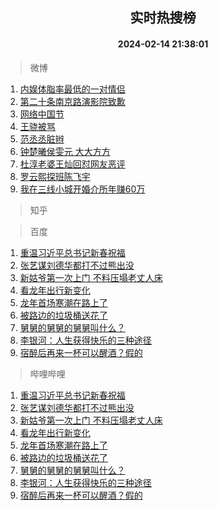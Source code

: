 <div align="center"><h2>实时热搜榜</h2><h4>2024-02-14 21:38:01</h4></div>

> 微博  

1. [内娱体脂率最低的一对情侣](https://s.weibo.com/weibo?q=%23%E5%86%85%E5%A8%B1%E4%BD%93%E8%84%82%E7%8E%87%E6%9C%80%E4%BD%8E%E7%9A%84%E4%B8%80%E5%AF%B9%E6%83%85%E4%BE%A3%23&t=31&band_rank=1&Refer=top)<br />
2. [第二十条南京路演影院致歉](https://s.weibo.com/weibo?q=%23%E7%AC%AC%E4%BA%8C%E5%8D%81%E6%9D%A1%E5%8D%97%E4%BA%AC%E8%B7%AF%E6%BC%94%E5%BD%B1%E9%99%A2%E8%87%B4%E6%AD%89%23&t=31&band_rank=2&Refer=top)<br />
3. [网络中国节](https://s.weibo.com/weibo?q=%23%E7%BD%91%E7%BB%9C%E4%B8%AD%E5%9B%BD%E8%8A%82%23&t=31&band_rank=3&Refer=top)<br />
4. [王骁被骂](https://s.weibo.com/weibo?q=%E7%8E%8B%E9%AA%81%E8%A2%AB%E9%AA%82&t=31&band_rank=4&Refer=top)<br />
5. [范丞丞脏辫](https://s.weibo.com/weibo?q=%E8%8C%83%E4%B8%9E%E4%B8%9E%E8%84%8F%E8%BE%AB&t=31&band_rank=5&Refer=top)<br />
6. [钟楚曦侯雯元 大大方方](https://s.weibo.com/weibo?q=%E9%92%9F%E6%A5%9A%E6%9B%A6%E4%BE%AF%E9%9B%AF%E5%85%83%20%E5%A4%A7%E5%A4%A7%E6%96%B9%E6%96%B9&t=31&band_rank=6&Refer=top)<br />
7. [杜淳老婆王灿回怼网友恶评](https://s.weibo.com/weibo?q=%23%E6%9D%9C%E6%B7%B3%E8%80%81%E5%A9%86%E7%8E%8B%E7%81%BF%E5%9B%9E%E6%80%BC%E7%BD%91%E5%8F%8B%E6%81%B6%E8%AF%84%23&t=31&band_rank=7&Refer=top)<br />
8. [罗云熙探班陈飞宇](https://s.weibo.com/weibo?q=%23%E7%BD%97%E4%BA%91%E7%86%99%E6%8E%A2%E7%8F%AD%E9%99%88%E9%A3%9E%E5%AE%87%23&t=31&band_rank=8&Refer=top)<br />
9. [我在三线小城开婚介所年赚60万](https://s.weibo.com/weibo?q=%23%E6%88%91%E5%9C%A8%E4%B8%89%E7%BA%BF%E5%B0%8F%E5%9F%8E%E5%BC%80%E5%A9%9A%E4%BB%8B%E6%89%80%E5%B9%B4%E8%B5%9A60%E4%B8%87%23&t=31&band_rank=9&Refer=top)<br />

> 知乎  


> 百度  

1. [重温习近平总书记新春祝福](https://www.baidu.com/s?wd=%E9%87%8D%E6%B8%A9%E4%B9%A0%E8%BF%91%E5%B9%B3%E6%80%BB%E4%B9%A6%E8%AE%B0%E6%96%B0%E6%98%A5%E7%A5%9D%E7%A6%8F&sa=fyb_news&rsv_dl=fyb_news)<br />
2. [张艺谋刘德华都打不过熊出没](https://www.baidu.com/s?wd=%E5%BC%A0%E8%89%BA%E8%B0%8B%E5%88%98%E5%BE%B7%E5%8D%8E%E9%83%BD%E6%89%93%E4%B8%8D%E8%BF%87%E7%86%8A%E5%87%BA%E6%B2%A1&sa=fyb_news&rsv_dl=fyb_news)<br />
3. [新姑爷第一次上门 不料压塌老丈人床](https://www.baidu.com/s?wd=%E6%96%B0%E5%A7%91%E7%88%B7%E7%AC%AC%E4%B8%80%E6%AC%A1%E4%B8%8A%E9%97%A8+%E4%B8%8D%E6%96%99%E5%8E%8B%E5%A1%8C%E8%80%81%E4%B8%88%E4%BA%BA%E5%BA%8A&sa=fyb_news&rsv_dl=fyb_news)<br />
4. [看龙年出行新变化](https://www.baidu.com/s?wd=%E7%9C%8B%E9%BE%99%E5%B9%B4%E5%87%BA%E8%A1%8C%E6%96%B0%E5%8F%98%E5%8C%96&sa=fyb_news&rsv_dl=fyb_news)<br />
5. [龙年首场寒潮在路上了](https://www.baidu.com/s?wd=%E9%BE%99%E5%B9%B4%E9%A6%96%E5%9C%BA%E5%AF%92%E6%BD%AE%E5%9C%A8%E8%B7%AF%E4%B8%8A%E4%BA%86&sa=fyb_news&rsv_dl=fyb_news)<br />
6. [被路边的垃圾桶送花了](https://www.baidu.com/s?wd=%E8%A2%AB%E8%B7%AF%E8%BE%B9%E7%9A%84%E5%9E%83%E5%9C%BE%E6%A1%B6%E9%80%81%E8%8A%B1%E4%BA%86&sa=fyb_news&rsv_dl=fyb_news)<br />
7. [舅舅的舅舅的舅舅叫什么？](https://www.baidu.com/s?wd=%E8%88%85%E8%88%85%E7%9A%84%E8%88%85%E8%88%85%E7%9A%84%E8%88%85%E8%88%85%E5%8F%AB%E4%BB%80%E4%B9%88%EF%BC%9F&sa=fyb_news&rsv_dl=fyb_news)<br />
8. [李银河：人生获得快乐的三种途径](https://www.baidu.com/s?wd=%E6%9D%8E%E9%93%B6%E6%B2%B3%EF%BC%9A%E4%BA%BA%E7%94%9F%E8%8E%B7%E5%BE%97%E5%BF%AB%E4%B9%90%E7%9A%84%E4%B8%89%E7%A7%8D%E9%80%94%E5%BE%84&sa=fyb_news&rsv_dl=fyb_news)<br />
9. [宿醉后再来一杯可以醒酒？假的](https://www.baidu.com/s?wd=%E5%AE%BF%E9%86%89%E5%90%8E%E5%86%8D%E6%9D%A5%E4%B8%80%E6%9D%AF%E5%8F%AF%E4%BB%A5%E9%86%92%E9%85%92%EF%BC%9F%E5%81%87%E7%9A%84&sa=fyb_news&rsv_dl=fyb_news)<br />

> 哔哩哔哩  

1. [重温习近平总书记新春祝福](https://www.baidu.com/s?wd=%E9%87%8D%E6%B8%A9%E4%B9%A0%E8%BF%91%E5%B9%B3%E6%80%BB%E4%B9%A6%E8%AE%B0%E6%96%B0%E6%98%A5%E7%A5%9D%E7%A6%8F&sa=fyb_news&rsv_dl=fyb_news)<br />
2. [张艺谋刘德华都打不过熊出没](https://www.baidu.com/s?wd=%E5%BC%A0%E8%89%BA%E8%B0%8B%E5%88%98%E5%BE%B7%E5%8D%8E%E9%83%BD%E6%89%93%E4%B8%8D%E8%BF%87%E7%86%8A%E5%87%BA%E6%B2%A1&sa=fyb_news&rsv_dl=fyb_news)<br />
3. [新姑爷第一次上门 不料压塌老丈人床](https://www.baidu.com/s?wd=%E6%96%B0%E5%A7%91%E7%88%B7%E7%AC%AC%E4%B8%80%E6%AC%A1%E4%B8%8A%E9%97%A8+%E4%B8%8D%E6%96%99%E5%8E%8B%E5%A1%8C%E8%80%81%E4%B8%88%E4%BA%BA%E5%BA%8A&sa=fyb_news&rsv_dl=fyb_news)<br />
4. [看龙年出行新变化](https://www.baidu.com/s?wd=%E7%9C%8B%E9%BE%99%E5%B9%B4%E5%87%BA%E8%A1%8C%E6%96%B0%E5%8F%98%E5%8C%96&sa=fyb_news&rsv_dl=fyb_news)<br />
5. [龙年首场寒潮在路上了](https://www.baidu.com/s?wd=%E9%BE%99%E5%B9%B4%E9%A6%96%E5%9C%BA%E5%AF%92%E6%BD%AE%E5%9C%A8%E8%B7%AF%E4%B8%8A%E4%BA%86&sa=fyb_news&rsv_dl=fyb_news)<br />
6. [被路边的垃圾桶送花了](https://www.baidu.com/s?wd=%E8%A2%AB%E8%B7%AF%E8%BE%B9%E7%9A%84%E5%9E%83%E5%9C%BE%E6%A1%B6%E9%80%81%E8%8A%B1%E4%BA%86&sa=fyb_news&rsv_dl=fyb_news)<br />
7. [舅舅的舅舅的舅舅叫什么？](https://www.baidu.com/s?wd=%E8%88%85%E8%88%85%E7%9A%84%E8%88%85%E8%88%85%E7%9A%84%E8%88%85%E8%88%85%E5%8F%AB%E4%BB%80%E4%B9%88%EF%BC%9F&sa=fyb_news&rsv_dl=fyb_news)<br />
8. [李银河：人生获得快乐的三种途径](https://www.baidu.com/s?wd=%E6%9D%8E%E9%93%B6%E6%B2%B3%EF%BC%9A%E4%BA%BA%E7%94%9F%E8%8E%B7%E5%BE%97%E5%BF%AB%E4%B9%90%E7%9A%84%E4%B8%89%E7%A7%8D%E9%80%94%E5%BE%84&sa=fyb_news&rsv_dl=fyb_news)<br />
9. [宿醉后再来一杯可以醒酒？假的](https://www.baidu.com/s?wd=%E5%AE%BF%E9%86%89%E5%90%8E%E5%86%8D%E6%9D%A5%E4%B8%80%E6%9D%AF%E5%8F%AF%E4%BB%A5%E9%86%92%E9%85%92%EF%BC%9F%E5%81%87%E7%9A%84&sa=fyb_news&rsv_dl=fyb_news)<br />
